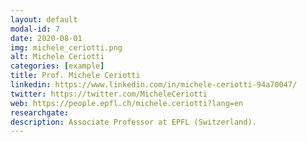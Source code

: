 ```yaml
---
layout: default
modal-id: 7
date: 2020-08-01
img: michele_ceriotti.png
alt: Michele Ceriotti
categories: [example]
title: Prof. Michele Ceriotti
linkedin: https://www.linkedin.com/in/michele-ceriotti-94a70047/
twitter: https://twitter.com/MicheleCeriotti
web: https://people.epfl.ch/michele.ceriotti?lang=en
researchgate: 
description: Associate Professor at EPFL (Switzerland).
---
```

